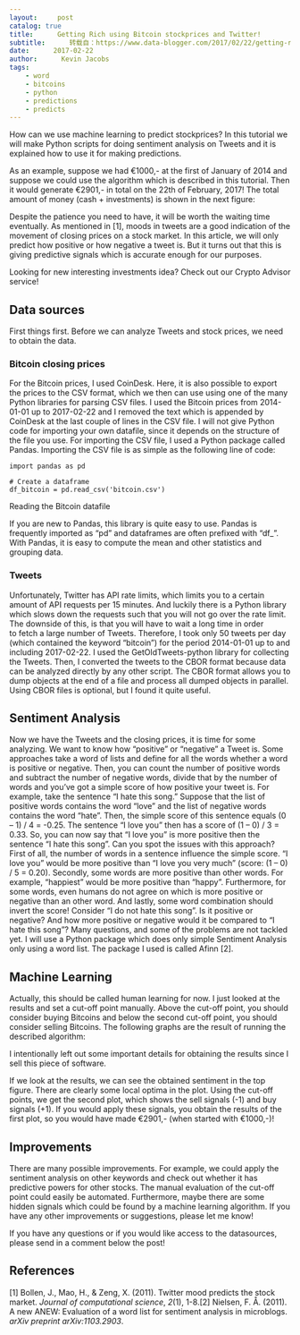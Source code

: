 ```yaml
---
layout:     post
catalog: true
title:      Getting Rich using Bitcoin stockprices and Twitter!
subtitle:      转载自：https://www.data-blogger.com/2017/02/22/getting-rich-using-bitcoin-stockprices-and-twitter/
date:      2017-02-22
author:      Kevin Jacobs
tags:
    - word
    - bitcoins
    - python
    - predictions
    - predicts
---
```


How can we use machine learning to predict stockprices? In this tutorial we will make Python scripts for doing sentiment analysis on Tweets and it is explained how to use it for making predictions.

As an example, suppose we had €1000,- at the first of January of 2014 and suppose we could use the algorithm which is described in this tutorial. Then it would generate €2901,- in total on the 22th of February, 2017! The total amount of money (cash + investments) is shown in the next figure:

Despite the patience you need to have, it will be worth the waiting time eventually. As mentioned in [1], moods in tweets are a good indication of the movement of closing prices on a stock market. In this article, we will only predict how positive or how negative a tweet is. But it turns out that this is giving predictive signals which is accurate enough for our purposes.

Looking for new interesting investments idea? Check out our Crypto Advisor service!



## Data sources

First things first. Before we can analyze Tweets and stock prices, we need to obtain the data.

### Bitcoin closing prices

For the Bitcoin prices, I used CoinDesk. Here, it is also possible to export the prices to the CSV format, which we then can use using one of the many Python libraries for parsing CSV files. I used the Bitcoin prices from 2014-01-01 up to 2017-02-22 and I removed the text which is appended by CoinDesk at the last couple of lines in the CSV file. I will not give Python code for importing your own datafile, since it depends on the structure of the file you use. For importing the CSV file, I used a Python package called Pandas. Importing the CSV file is as simple as the following line of code:

```
import pandas as pd

# Create a dataframe
df_bitcoin = pd.read_csv('bitcoin.csv')
```

 Reading the Bitcoin datafile

If you are new to Pandas, this library is quite easy to use. Pandas is frequently imported as “pd” and dataframes are often prefixed with “df_”. With Pandas, it is easy to compute the mean and other statistics and grouping data.

### Tweets

Unfortunately, Twitter has API rate limits, which limits you to a certain amount of API requests per 15 minutes. And luckily there is a Python library which slows down the requests such that you will not go over the rate limit. The downside of this, is that you will have to wait a long time in order to fetch a large number of Tweets. Therefore, I took only 50 tweets per day (which contained the keyword “bitcoin”) for the period 2014-01-01 up to and including 2017-02-22. I used the GetOldTweets-python library for collecting the Tweets. Then, I converted the tweets to the CBOR format because data can be analyzed directly by any other script. The CBOR format allows you to dump objects at the end of a file and process all dumped objects in parallel. Using CBOR files is optional, but I found it quite useful.

## Sentiment Analysis

Now we have the Tweets and the closing prices, it is time for some analyzing. We want to know how “positive” or “negative” a Tweet is. Some approaches take a word of lists and define for all the words whether a word is positive or negative. Then, you can count the number of positive words and subtract the number of negative words, divide that by the number of words and you’ve got a simple score of how positive your tweet is. For example, take the sentence “I hate this song.” Suppose that the list of positive words contains the word “love” and the list of negative words contains the word “hate”. Then, the simple score of this sentence equals (0 – 1) / 4 = -0.25. The sentence “I love you” then has a score of (1 – 0) / 3 = 0.33. So, you can now say that “I love you” is more positive then the sentence “I hate this song”. Can you spot the issues with this approach? First of all, the number of words in a sentence influence the simple score. “I love you” would be more positive than “I love you very much” (score: (1 – 0) / 5 = 0.20). Secondly, some words are more positive than other words. For example, “happiest” would be more positive than “happy”. Furthermore, for some words, even humans do not agree on which is more positive or negative than an other word. And lastly, some word combination should invert the score! Consider “I do not hate this song”. Is it positive or negative? And how more positive or negative would it be compared to “I hate this song”? Many questions, and some of the problems are not tackled yet. I will use a Python package which does only simple Sentiment Analysis only using a word list. The package I used is called Afinn [2].

 

## Machine Learning

Actually, this should be called human learning for now. I just looked at the results and set a cut-off point manually. Above the cut-off point, you should consider buying Bitcoins and below the second cut-off point, you should consider selling Bitcoins. The following graphs are the result of running the described algorithm:

I intentionally left out some important details for obtaining the results since I sell this piece of software.

If we look at the results, we can see the obtained sentiment in the top figure. There are clearly some local optima in the plot. Using the cut-off points, we get the second plot, which shows the sell signals (-1) and buy signals (+1). If you would apply these signals, you obtain the results of the first plot, so you would have made €2901,- (when started with €1000,-)!

## Improvements

There are many possible improvements. For example, we could apply the sentiment analysis on other keywords and check out whether it has predictive powers for other stocks. The manual evaluation of the cut-off point could easily be automated. Furthermore, maybe there are some hidden signals which could be found by a machine learning algorithm. If you have any other improvements or suggestions, please let me know!



If you have any questions or if you would like access to the datasources, please send in a comment below the post!

## References

[1] Bollen, J., Mao, H., & Zeng, X. (2011). Twitter mood predicts the stock market. *Journal of computational science*, *2*(1), 1-8.[2] Nielsen, F. Å. (2011). A new ANEW: Evaluation of a word list for sentiment analysis in microblogs. *arXiv preprint arXiv:1103.2903*.

 
